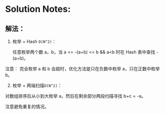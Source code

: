 # Solution Notes:

## 解法：

1. 枚举 + Hash `O(N^2)`：

	任意枚举两个数 a，b，当 a <= -(a+b) <= b && a<b 时在 Hash 表中查找 -(a+b)。

注意： 完全枚举 a 和 b 会超时，优化方法是只在负数中枚举 a，只在正数中枚举 b。


2. 枚举 + 两端扫描`O(N^2)`：

对数组排序后从小到大枚举 a，然后在剩余部分两段扫描寻找 b+c = -a。

注意避免重复的情况。

